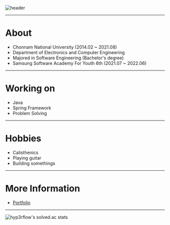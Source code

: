 ![header](https://capsule-render.vercel.app/api?type=waving&color=auto&height=300&section=header&text=SANGWOO%20PARK&fontSize=60&fontAlign=70&fontAlignY=80)

---

# About

- Chonnam National University (2014.02 ~ 2021.08)
- Department of Electronics and Computer Engineering
- Majored in Software Engineering (Bachelor's degree)
- Samsung Software Academy For Youth 6th (2021.07 ~ 2022.06)

---

# Working on

- Java
- Spring Framework
- Problem Solving

---

# Hobbies

- Calisthenics
- Playing guitar
- Building somethings

---

# More Information

- [Portfolio](portfolio.pdf)

---

![hyp3rflow's solved.ac stats](https://github-readme-solvedac.hyp3rflow.vercel.app/api/?handle=sangwoo420)
